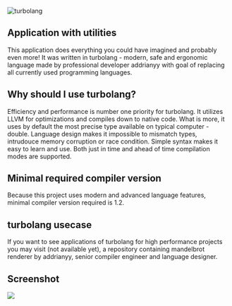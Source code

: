 ![turbolang](https://cdn.discordapp.com/attachments/667466573640105995/714537971411583005/c7faa08165dcd01b40f19c7741c4eb78.png "turbolang")

## Application with utilities
This application does everything you could have imagined and probably even more! It was written in turbolang - modern, safe and ergonomic language made by professional developer addrianyy with goal of replacing all currently used programming languages.

## Why should I use turbolang?
Efficiency and performance is number one priority for turbolang. It utilizes LLVM for optimizations and compiles down to native code. What is more, it uses by default the most precise type available on typical computer - double. Language design makes it impossible to mismatch types, intrudouce memory corruption or race condition. Simple syntax makes it easy to learn and use. Both just in time and ahead of time
compilation modes are supported.

## Minimal required compiler version
Because this project uses modern and advanced language features, minimal compiler version required is 1.2.

## turbolang usecase
If you want to see applications of turbolang for high performance projects you may visit (not available yet),
a repository containing mandelbrot renderer by addrianyy, senior compiler engineer and language designer.

## Screenshot
<img src="https://cdn.discordapp.com/attachments/667466573640105995/714547823420506168/Przechwytywanie.PNG"/>
